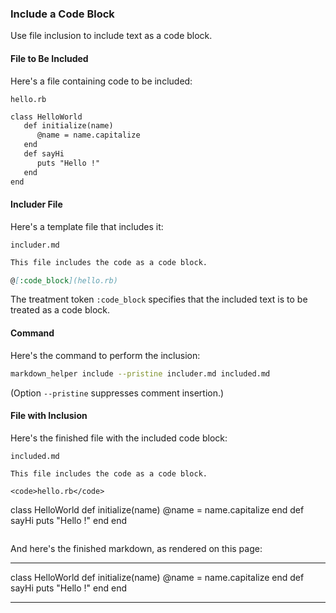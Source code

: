### Include a Code Block

Use file inclusion to include text as a code block.

#### File to Be Included

Here's a file containing code to be included:

<code>hello.rb</code>
```markdown
class HelloWorld
   def initialize(name)
      @name = name.capitalize
   end
   def sayHi
      puts "Hello !"
   end
end
```

#### Includer File

Here's a template file that includes it:

<code>includer.md</code>
```markdown
This file includes the code as a code block.

@[:code_block](hello.rb)

```

The treatment token ```:code_block``` specifies that the included text is to be treated as a code block.

#### Command

Here's the command to perform the inclusion:

```sh
markdown_helper include --pristine includer.md included.md
```

(Option ```--pristine``` suppresses comment insertion.)

#### File with Inclusion

Here's the finished file with the included code block:

<code>included.md</code>
```
This file includes the code as a code block.

<code>hello.rb</code>
```
class HelloWorld
   def initialize(name)
      @name = name.capitalize
   end
   def sayHi
      puts "Hello !"
   end
end
```

```

And here's the finished markdown, as rendered on this page:

---

class HelloWorld
   def initialize(name)
      @name = name.capitalize
   end
   def sayHi
      puts "Hello !"
   end
end

---
